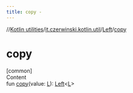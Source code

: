 ```yaml
---
title: copy -
---
```

//[Kotlin utilities](../../index.html)/[it.czerwinski.kotlin.util](../index.html)/[Left](index.html)/[copy](copy.html)



# copy  
[common]  
Content  
fun [copy](copy.html)(value: [L](index.html)): [Left](index.html)<[L](index.html)>  



